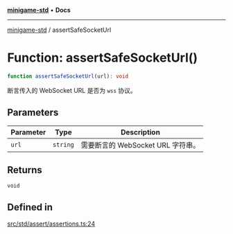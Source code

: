 [**minigame-std**](../README.md) • **Docs**

***

[minigame-std](../README.md) / assertSafeSocketUrl

# Function: assertSafeSocketUrl()

```ts
function assertSafeSocketUrl(url): void
```

断言传入的 WebSocket URL 是否为 `wss` 协议。

## Parameters

| Parameter | Type | Description |
| ------ | ------ | ------ |
| `url` | `string` | 需要断言的 WebSocket URL 字符串。 |

## Returns

`void`

## Defined in

[src/std/assert/assertions.ts:24](https://github.com/JiangJie/minigame-std/blob/0b3f4c24a764d15c8d4cfbfab659d3f6c53dfd93/src/std/assert/assertions.ts#L24)
